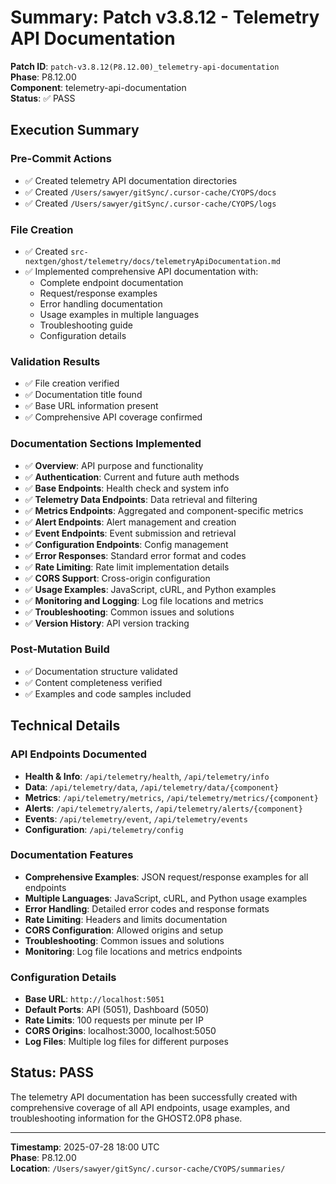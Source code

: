 # Summary: Patch v3.8.12 - Telemetry API Documentation

**Patch ID**: `patch-v3.8.12(P8.12.00)_telemetry-api-documentation`  
**Phase**: P8.12.00  
**Component**: telemetry-api-documentation  
**Status**: ✅ PASS  

## Execution Summary

### Pre-Commit Actions
- ✅ Created telemetry API documentation directories
- ✅ Created `/Users/sawyer/gitSync/.cursor-cache/CYOPS/docs`
- ✅ Created `/Users/sawyer/gitSync/.cursor-cache/CYOPS/logs`

### File Creation
- ✅ Created `src-nextgen/ghost/telemetry/docs/telemetryApiDocumentation.md`
- ✅ Implemented comprehensive API documentation with:
  - Complete endpoint documentation
  - Request/response examples
  - Error handling documentation
  - Usage examples in multiple languages
  - Troubleshooting guide
  - Configuration details

### Validation Results
- ✅ File creation verified
- ✅ Documentation title found
- ✅ Base URL information present
- ✅ Comprehensive API coverage confirmed

### Documentation Sections Implemented
- ✅ **Overview**: API purpose and functionality
- ✅ **Authentication**: Current and future auth methods
- ✅ **Base Endpoints**: Health check and system info
- ✅ **Telemetry Data Endpoints**: Data retrieval and filtering
- ✅ **Metrics Endpoints**: Aggregated and component-specific metrics
- ✅ **Alert Endpoints**: Alert management and creation
- ✅ **Event Endpoints**: Event submission and retrieval
- ✅ **Configuration Endpoints**: Config management
- ✅ **Error Responses**: Standard error format and codes
- ✅ **Rate Limiting**: Rate limit implementation details
- ✅ **CORS Support**: Cross-origin configuration
- ✅ **Usage Examples**: JavaScript, cURL, and Python examples
- ✅ **Monitoring and Logging**: Log file locations and metrics
- ✅ **Troubleshooting**: Common issues and solutions
- ✅ **Version History**: API version tracking

### Post-Mutation Build
- ✅ Documentation structure validated
- ✅ Content completeness verified
- ✅ Examples and code samples included

## Technical Details

### API Endpoints Documented
- **Health & Info**: `/api/telemetry/health`, `/api/telemetry/info`
- **Data**: `/api/telemetry/data`, `/api/telemetry/data/{component}`
- **Metrics**: `/api/telemetry/metrics`, `/api/telemetry/metrics/{component}`
- **Alerts**: `/api/telemetry/alerts`, `/api/telemetry/alerts/{component}`
- **Events**: `/api/telemetry/event`, `/api/telemetry/events`
- **Configuration**: `/api/telemetry/config`

### Documentation Features
- **Comprehensive Examples**: JSON request/response examples for all endpoints
- **Multiple Languages**: JavaScript, cURL, and Python usage examples
- **Error Handling**: Detailed error codes and response formats
- **Rate Limiting**: Headers and limits documentation
- **CORS Configuration**: Allowed origins and setup
- **Troubleshooting**: Common issues and solutions
- **Monitoring**: Log file locations and metrics endpoints

### Configuration Details
- **Base URL**: `http://localhost:5051`
- **Default Ports**: API (5051), Dashboard (5050)
- **Rate Limits**: 100 requests per minute per IP
- **CORS Origins**: localhost:3000, localhost:5050
- **Log Files**: Multiple log files for different purposes

## Status: PASS
The telemetry API documentation has been successfully created with comprehensive coverage of all API endpoints, usage examples, and troubleshooting information for the GHOST2.0P8 phase.

---
**Timestamp**: 2025-07-28 18:00 UTC  
**Phase**: P8.12.00  
**Location**: `/Users/sawyer/gitSync/.cursor-cache/CYOPS/summaries/` 
